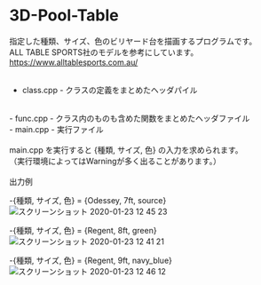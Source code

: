 # 3D-Pool-Table
指定した種類、サイズ、色のビリヤード台を描画するプログラムです。
<br />
ALL TABLE SPORTS社のモデルを参考にしています。
<br />
https://www.alltablesports.com.au/  
<br />
- class.cpp - クラスの定義をまとめたヘッダパイル
<br />
- func.cpp - クラス内のものも含めた関数をまとめたヘッダファイル
<br />
- main.cpp - 実行ファイル  
<br />
<br />
main.cpp を実行すると {種類, サイズ, 色} の入力を求められます。  
<br />
（実行環境によってはWarningが多く出ることがあります。）  
<br />
<br />
出力例  

-{種類, サイズ, 色} = {Odessey, 7ft, source}
![スクリーンショット 2020-01-23 12 45 23](https://user-images.githubusercontent.com/48121881/72955133-42255b80-3dde-11ea-986d-801abfbb277f.png)

-{種類, サイズ, 色} = {Regent, 8ft, green}
![スクリーンショット 2020-01-23 12 41 21](https://user-images.githubusercontent.com/48121881/72955028-db07a700-3ddd-11ea-9ac5-13661624551f.png)

-{種類, サイズ, 色} = {Regent, 9ft, navy_blue}
![スクリーンショット 2020-01-23 12 46 12](https://user-images.githubusercontent.com/48121881/72955174-5cf7d000-3dde-11ea-9243-55f80886b93b.png) 




